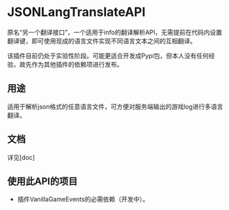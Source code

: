 # JSONLangTranslateAPI
原名“另一个翻译接口”，一个适用于info的翻译解析API，无需提前在代码内设置翻译键，即可使用现成的语言文件实现不同语言文本之间的互相翻译。

该插件目前仍处于实验性阶段。可能更适合开发成Pypi包，但本人没有任何经验，故先作为其他插件的依赖项进行发布。

## 用途
适用于解析json格式的任意语言文件，可方便对服务端输出的游戏log进行多语言翻译。

## 文档
详见[doc]

## 使用此API的项目
- 插件VanillaGameEvents的必需依赖（开发中）。
